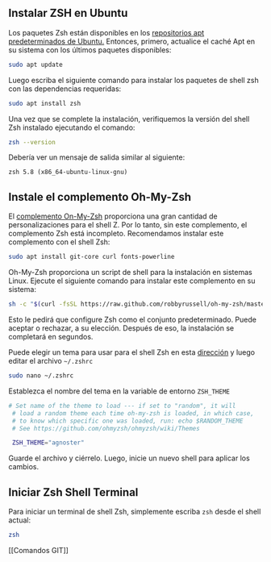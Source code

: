 ## Instalar ZSH en Ubuntu

Los paquetes Zsh están disponibles en los [repositorios apt predeterminados de Ubuntu.](https://noviello.it/come-usare-apt-command-su-linux) Entonces, primero, actualice el caché Apt en su sistema con los últimos paquetes disponibles:

```bash
sudo apt update
```


Luego escriba el siguiente comando para instalar los paquetes de shell zsh con las dependencias requeridas:

```bash
sudo apt install zsh
```


Una vez que se complete la instalación, verifiquemos la versión del shell Zsh instalado ejecutando el comando:

```bash
zsh --version
```


Debería ver un mensaje de salida similar al siguiente:

```output
zsh 5.8 (x86_64-ubuntu-linux-gnu)
```


## Instale el complemento Oh-My-Zsh

El [complemento On-My-Zsh](https://github.com/robbyrussell/oh-my-zsh/) proporciona una gran cantidad de personalizaciones para el shell Z. Por lo tanto, sin este complemento, el complemento Zsh está incompleto. Recomendamos instalar este complemento con el shell Zsh:

```bash
sudo apt install git-core curl fonts-powerline
```


Oh-My-Zsh proporciona un script de shell para la instalación en sistemas Linux. Ejecute el siguiente comando para instalar este complemento en su sistema:

```bash
sh -c "$(curl -fsSL https://raw.github.com/robbyrussell/oh-my-zsh/master/tools/install.sh)"
```


Esto le pedirá que configure Zsh como el conjunto predeterminado. Puede aceptar o rechazar, a su elección. Después de eso, la instalación se completará en segundos.

Puede elegir un tema para usar para el shell Zsh en esta [dirección](https://github.com/ohmyzsh/ohmyzsh/wiki/Themes) y luego editar el archivo `~/.zshrc`

```bash
sudo nano ~/.zshrc
```


Establezca el nombre del tema en la variable de entorno `ZSH_THEME`

```bash
# Set name of the theme to load --- if set to "random", it will
 # load a random theme each time oh-my-zsh is loaded, in which case,
 # to know which specific one was loaded, run: echo $RANDOM_THEME
 # See https://github.com/ohmyzsh/ohmyzsh/wiki/Themes

 ZSH_THEME="agnoster"
```



Guarde el archivo y ciérrelo. Luego, inicie un nuevo shell para aplicar los cambios.

## Iniciar Zsh Shell Terminal

Para iniciar un terminal de shell Zsh, simplemente escriba `zsh` desde el shell actual:

```bash
zsh
```

[[Comandos GIT]]
